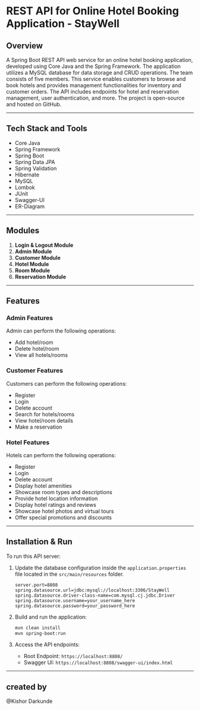 # REST API for Online Hotel Booking Application - StayWell

## Overview
A Spring Boot REST API web service for an online hotel booking application, developed using Core Java and the Spring Framework. The application utilizes a MySQL database for data storage and CRUD operations. The team consists of five members. This service enables customers to browse and book hotels and provides management functionalities for inventory and customer orders. The API includes endpoints for hotel and reservation management, user authentication, and more. The project is open-source and hosted on GitHub.

---

## Tech Stack and Tools
- Core Java
- Spring Framework
- Spring Boot
- Spring Data JPA
- Spring Validation
- Hibernate
- MySQL
- Lombok
- JUnit
- Swagger-UI
- ER-Diagram

---

## Modules
1. **Login & Logout Module**
2. **Admin Module**
3. **Customer Module**
4. **Hotel Module**
5. **Room Module**
6. **Reservation Module**

---

## Features

### Admin Features
Admin can perform the following operations:
- Add hotel/room
- Delete hotel/room
- View all hotels/rooms

### Customer Features
Customers can perform the following operations:
- Register
- Login
- Delete account
- Search for hotels/rooms
- View hotel/room details
- Make a reservation

### Hotel Features
Hotels can perform the following operations:
- Register
- Login
- Delete account
- Display hotel amenities
- Showcase room types and descriptions
- Provide hotel location information
- Display hotel ratings and reviews
- Showcase hotel photos and virtual tours
- Offer special promotions and discounts

---

## Installation & Run

To run this API server:
1. Update the database configuration inside the `application.properties` file located in the `src/main/resources` folder.
   ```properties
   server.port=8808 
   spring.datasource.url=jdbc:mysql://localhost:3306/StayWell 
   spring.datasource.driver-class-name=com.mysql.cj.jdbc.Driver 
   spring.datasource.username=your_username_here 
   spring.datasource.password=your_password_here
   ```

2. Build and run the application:
   ```bash
   mvn clean install
   mvn spring-boot:run
   ```

3. Access the API endpoints:
   - Root Endpoint: `https://localhost:8808/`
   - Swagger UI: `https://localhost:8808/swagger-ui/index.html`

---

## created by
@Kishor Darkunde
